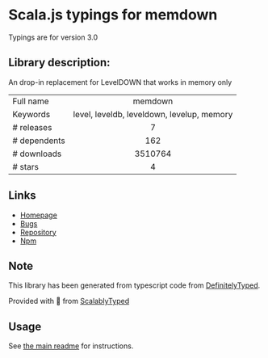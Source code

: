 
# Scala.js typings for memdown

Typings are for version 3.0

## Library description:
An drop-in replacement for LevelDOWN that works in memory only

|                    |                 |
| ------------------ | :-------------: |
| Full name          | memdown |
| Keywords           | level, leveldb, leveldown, levelup, memory |
| # releases         | 7 |
| # dependents       | 162 |
| # downloads        | 3510764 |
| # stars            | 4 |

## Links
- [Homepage](https://github.com/Level/memdown)
- [Bugs](https://github.com/Level/memdown/issues)
- [Repository](https://github.com/Level/memdown)
- [Npm](https://www.npmjs.com/package/memdown)
    


## Note
This library has been generated from typescript code from [DefinitelyTyped](https://definitelytyped.org).

Provided with :purple_heart: from [ScalablyTyped](https://github.com/oyvindberg/ScalablyTyped)

## Usage
See [the main readme](../../readme.md) for instructions.


